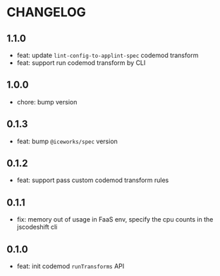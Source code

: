 # CHANGELOG

## 1.1.0

- feat: update `lint-config-to-applint-spec` codemod transform
- feat: support run codemod transform by CLI

## 1.0.0

- chore: bump version

## 0.1.3

- feat: bump `@iceworks/spec` version

## 0.1.2

- feat: support pass custom codemod transform rules

## 0.1.1

- fix: memory out of usage in FaaS env, specify the cpu counts in the jscodeshift cli

## 0.1.0

- feat: init codemod `runTransforms` API
